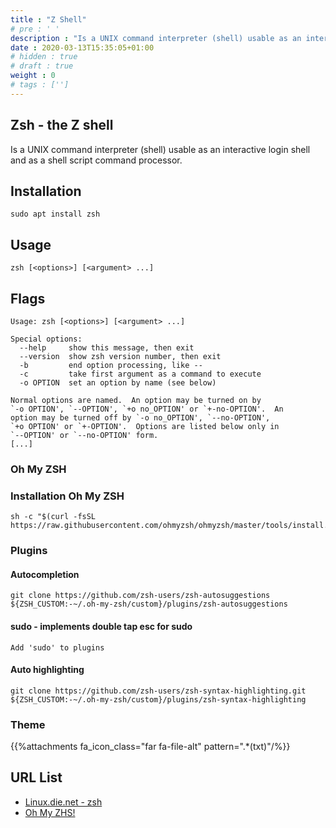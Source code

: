 ```yaml
---
title : "Z Shell"
# pre : ' '
description : "Is a UNIX command interpreter (shell) usable as an interactive login shell and as a shell script command processor."
date : 2020-03-13T15:35:05+01:00
# hidden : true
# draft : true
weight : 0
# tags : ['']
---
```


## Zsh - the Z shell

Is a UNIX command interpreter (shell) usable as an interactive login shell and as a shell script command processor.

## Installation

```plain
sudo apt install zsh
```

## Usage

```plain
zsh [<options>] [<argument> ...]
```

## Flags

```plain
Usage: zsh [<options>] [<argument> ...]

Special options:
  --help     show this message, then exit
  --version  show zsh version number, then exit
  -b         end option processing, like --
  -c         take first argument as a command to execute
  -o OPTION  set an option by name (see below)

Normal options are named.  An option may be turned on by
`-o OPTION', `--OPTION', `+o no_OPTION' or `+-no-OPTION'.  An
option may be turned off by `-o no_OPTION', `--no-OPTION',
`+o OPTION' or `+-OPTION'.  Options are listed below only in
`--OPTION' or `--no-OPTION' form.
[...]
```

### Oh My ZSH

### Installation Oh My ZSH

```plain
sh -c "$(curl -fsSL https://raw.githubusercontent.com/ohmyzsh/ohmyzsh/master/tools/install.sh)"
```

### Plugins

#### Autocompletion

```plain
git clone https://github.com/zsh-users/zsh-autosuggestions ${ZSH_CUSTOM:-~/.oh-my-zsh/custom}/plugins/zsh-autosuggestions
```

#### sudo - implements double tap esc for sudo

```plain
Add 'sudo' to plugins
```

#### Auto highlighting

```plain
git clone https://github.com/zsh-users/zsh-syntax-highlighting.git ${ZSH_CUSTOM:-~/.oh-my-zsh/custom}/plugins/zsh-syntax-highlighting
```

### Theme

{{%attachments fa_icon_class="far fa-file-alt" pattern=".*(txt)"/%}}

## URL List

- [Linux.die.net - zsh](https://linux.die.net/man/1/zsh)
- [Oh My ZHS!](https://ohmyz.sh/)
